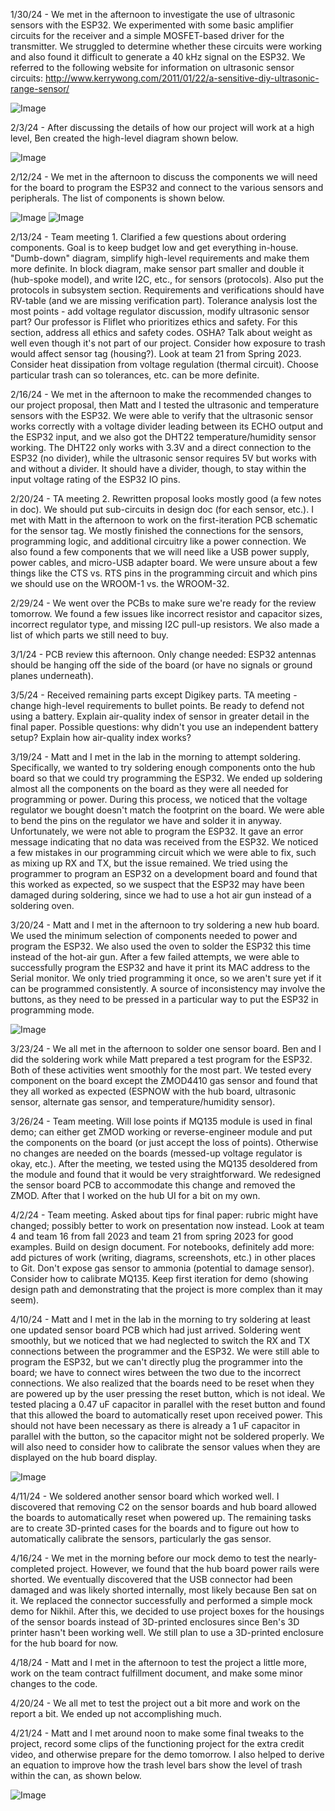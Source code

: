 1/30/24 - We met in the afternoon to investigate the use of ultrasonic sensors with the ESP32. We experimented with some basic amplifier circuits for the receiver and a simple MOSFET-based driver for the transmitter. We struggled to determine whether these circuits were working and also found it difficult to generate a 40 kHz signal on the ESP32. We referred to the following website for information on ultrasonic sensor circuits: http://www.kerrywong.com/2011/01/22/a-sensitive-diy-ultrasonic-range-sensor/

![Image](./Pictures/013024.jpg)

2/3/24 - After discussing the details of how our project will work at a high level, Ben created the high-level diagram shown below.

![Image](./Pictures/020324.webp)

2/12/24 - We met in the afternoon to discuss the components we will need for the board to program the ESP32 and connect to the various sensors and peripherals. The list of components is shown below.

![Image](./Pictures/021224-1.png)
![Image](./Pictures/021224-2.png)

2/13/24 - Team meeting 1. Clarified a few questions about ordering components. Goal is to keep budget low and get everything in-house. "Dumb-down" diagram, simplify high-level requirements and make them more definite. In block diagram, make sensor part smaller and double it (hub-spoke model), and write I2C, etc., for sensors (protocols). Also put the protocols in subsystem section. Requirements and verifications should have RV-table (and we are missing verification part). Tolerance analysis lost the most points - add voltage regulator discussion, modify ultrasonic sensor part? Our professor is Fliflet who prioritizes ethics and safety. For this section, address all ethics and safety codes. OSHA? Talk about weight as well even though it's not part of our project. Consider how exposure to trash would affect sensor tag (housing?). Look at team 21 from Spring 2023. Consider heat dissipation from voltage regulation (thermal circuit). Choose particular trash can so tolerances, etc. can be more definite.

2/16/24 - We met in the afternoon to make the recommended changes to our project proposal, then Matt and I tested the ultrasonic and temperature sensors with the ESP32. We were able to verify that the ultrasonic sensor works correctly with a voltage divider leading between its ECHO output and the ESP32 input, and we also got the DHT22 temperature/humidity sensor working. The DHT22 only works with 3.3V and a direct connection to the ESP32 (no divider), while the ultrasonic sensor requires 5V but works with and without a divider. It should have a divider, though, to stay within the input voltage rating of the ESP32 IO pins.

2/20/24 - TA meeting 2. Rewritten proposal looks mostly good (a few notes in doc). We should put sub-circuits in design doc (for each sensor, etc.). I met with Matt in the afternoon to work on the first-iteration PCB schematic for the sensor tag. We mostly finished the connections for the sensors, programming logic, and additional circuitry like a power connection. We also found a few components that we will need like a USB power supply, power cables, and micro-USB adapter board. We were unsure about a few things like the CTS vs. RTS pins in the programming circuit and which pins we should use on the WROOM-1 vs. the WROOM-32.

2/29/24 - We went over the PCBs to make sure we're ready for the review tomorrow. We found a few issues like incorrect resistor and capacitor sizes, incorrect regulator type, and missing I2C pull-up resistors. We also made a list of which parts we still need to buy.

3/1/24 - PCB review this afternoon. Only change needed: ESP32 antennas should be hanging off the side of the board (or have no signals or ground planes underneath).

3/5/24 - Received remaining parts except Digikey parts. TA meeting - change high-level requirements to bullet points. Be ready to defend not using a battery. Explain air-quality index of sensor in greater detail in the final paper. Possible questions: why didn't you use an independent battery setup? Explain how air-quality index works?

3/19/24 - Matt and I met in the lab in the morning to attempt soldering. Specifically, we wanted to try soldering enough components onto the hub board so that we could try programming the ESP32. We ended up soldering almost all the components on the board as they were all needed for programming or power. During this process, we noticed that the voltage regulator we bought doesn't match the footprint on the board. We were able to bend the pins on the regulator we have and solder it in anyway. Unfortunately, we were not able to program the ESP32. It gave an error message indicating that no data was received from the ESP32. We noticed a few mistakes in our programming circuit which we were able to fix, such as mixing up RX and TX, but the issue remained. We tried using the programmer to program an ESP32 on a development board and found that this worked as expected, so we suspect that the ESP32 may have been damaged during soldering, since we had to use a hot air gun instead of a soldering oven.

3/20/24 - Matt and I met in the afternoon to try soldering a new hub board. We used the minimum selection of components needed to power and program the ESP32. We also used the oven to solder the ESP32 this time instead of the hot-air gun. After a few failed attempts, we were able to successfully program the ESP32 and have it print its MAC address to the Serial monitor. We only tried programming it once, so we aren't sure yet if it can be programmed consistently. A source of inconsistency may involve the buttons, as they need to be pressed in a particular way to put the ESP32 in programming mode.

![Image](./Pictures/032024.jpg)

3/23/24 - We all met in the afternoon to solder one sensor board. Ben and I did the soldering work while Matt prepared a test program for the ESP32. Both of these activities went smoothly for the most part. We tested every component on the board except the ZMOD4410 gas sensor and found that they all worked as expected (ESPNOW with the hub board, ultrasonic sensor, alternate gas sensor, and temperature/humidity sensor).

3/26/24 - Team meeting. Will lose points if MQ135 module is used in final demo; can either get ZMOD working or reverse-engineer module and put the components on the board (or just accept the loss of points). Otherwise no changes are needed on the boards (messed-up voltage regulator is okay, etc.). After the meeting, we tested using the MQ135 desoldered from the module and found that it would be very straightforward. We redesigned the sensor board PCB to accommodate this change and removed the ZMOD. After that I worked on the hub UI for a bit on my own.

4/2/24 - Team meeting. Asked about tips for final paper: rubric might have changed; possibly better to work on presentation now instead. Look at team 4 and team 16 from fall 2023 and team 21 from spring 2023 for good examples. Build on design document. For notebooks, definitely add more: add pictures of work (writing, diagrams, screenshots, etc.) in other places to Git. Don't expose gas sensor to ammonia (potential to damage sensor). Consider how to calibrate MQ135. Keep first iteration for demo (showing design path and demonstrating that the project is more complex than it may seem).

4/10/24 - Matt and I met in the lab in the morning to try soldering at least one updated sensor board PCB which had just arrived. Soldering went smoothly, but we noticed that we had neglected to switch the RX and TX connections between the programmer and the ESP32. We were still able to program the ESP32, but we can't directly plug the programmer into the board; we have to connect wires between the two due to the incorrect connections. We also realized that the boards need to be reset when they are powered up by the user pressing the reset button, which is not ideal. We tested placing a 0.47 uF capacitor in parallel with the reset button and found that this allowed the board to automatically reset upon received power. This should not have been necessary as there is already a 1 uF capacitor in parallel with the button, so the capacitor might not be soldered properly. We will also need to consider how to calibrate the sensor values when they are displayed on the hub board display.

![Image](./Pictures/041024.jpg)

4/11/24 - We soldered another sensor board which worked well. I discovered that removing C2 on the sensor boards and hub board allowed the boards to automatically reset when powered up. The remaining tasks are to create 3D-printed cases for the boards and to figure out how to automatically calibrate the sensors, particularly the gas sensor.

4/16/24 - We met in the morning before our mock demo to test the nearly-completed project. However, we found that the hub board power rails were shorted. We eventually discovered that the USB connector had been damaged and was likely shorted internally, most likely because Ben sat on it. We replaced the connector successfully and performed a simple mock demo for Nikhil. After this, we decided to use project boxes for the housings of the sensor boards instead of 3D-printed enclosures since Ben's 3D printer hasn't been working well. We still plan to use a 3D-printed enclosure for the hub board for now.

4/18/24 - Matt and I met in the afternoon to test the project a little more, work on the team contract fulfillment document, and make some minor changes to the code.

4/20/24 - We all met to test the project out a bit more and work on the report a bit. We ended up not accomplishing much.

4/21/24 - Matt and I met around noon to make some final tweaks to the project, record some clips of the functioning project for the extra credit video, and otherwise prepare for the demo tomorrow. I also helped to derive an equation to improve how the trash level bars show the level of trash within the can, as shown below.

![Image](./Pictures/042124.jpg)